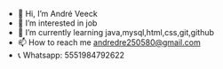 - 👋 Hi, I’m André Veeck
- 👀 I’m interested in job
- 🌱 I’m currently learning java,mysql,html,css,git,github
- 📫 How to reach me andredre250580@gmail.com
- 📞 Whatsapp: 5551984792622

<!---
Andreveeck1/Andreveeck1 is a ✨ special ✨ repository because its `README.md` (this file) appears on your GitHub profile.
You can click the Preview link to take a look at your changes.
--->
